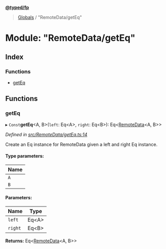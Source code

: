 **[@typed/fp](../README.md)**

> [Globals](../globals.md) / "RemoteData/getEq"

# Module: "RemoteData/getEq"

## Index

### Functions

* [getEq](_remotedata_geteq_.md#geteq)

## Functions

### getEq

▸ `Const`**getEq**\<A, B>(`left`: Eq\<A>, `right`: Eq\<B>): Eq\<[RemoteData](_remotedata_remotedata_.md#remotedata)\<A, B>>

*Defined in [src/RemoteData/getEq.ts:14](https://github.com/TylorS/typed-fp/blob/6ccb290/src/RemoteData/getEq.ts#L14)*

Create an Eq instance for RemoteData given a left and right Eq instance.

#### Type parameters:

Name |
------ |
`A` |
`B` |

#### Parameters:

Name | Type |
------ | ------ |
`left` | Eq\<A> |
`right` | Eq\<B> |

**Returns:** Eq\<[RemoteData](_remotedata_remotedata_.md#remotedata)\<A, B>>
